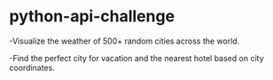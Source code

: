 # python-api-challenge

-Visualize the weather of 500+ random cities across the world.

-Find the perfect city for vacation and the nearest hotel based on city coordinates.
